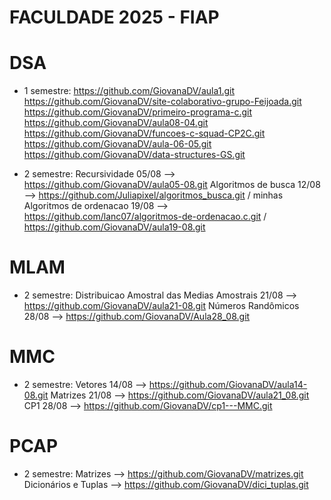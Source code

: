# FACULDADE 2025 - FIAP

# DSA
 - 1 semestre:  https://github.com/GiovanaDV/aula1.git
                https://github.com/GiovanaDV/site-colaborativo-grupo-Feijoada.git
                https://github.com/GiovanaDV/primeiro-programa-c.git
                https://github.com/GiovanaDV/aula08-04.git
                https://github.com/GiovanaDV/funcoes-c-squad-CP2C.git 
                https://github.com/GiovanaDV/aula-06-05.git
                https://github.com/GiovanaDV/data-structures-GS.git
   
- 2 semestre:  Recursividade 05/08 --> https://github.com/GiovanaDV/aula05-08.git
               Algoritmos de busca 12/08 --> https://github.com/Juliapixel/algoritmos_busca.git / minhas
               Algoritmos de ordenacao 19/08 --> https://github.com/lanc07/algoritmos-de-ordenacao.c.git / https://github.com/GiovanaDV/aula19-08.git
  
# MLAM
- 2 semestre: Distribuicao Amostral das Medias Amostrais 21/08 --> https://github.com/GiovanaDV/aula21-08.git
              Números Randômicos 28/08 --> https://github.com/GiovanaDV/Aula28_08.git


# MMC 
- 2 semestre: Vetores 14/08 --> https://github.com/GiovanaDV/aula14-08.git
              Matrizes 21/08 --> https://github.com/GiovanaDV/aula21_08.git
              CP1 28/08 --> https://github.com/GiovanaDV/cp1---MMC.git
# PCAP
- 2 semestre: Matrizes --> https://github.com/GiovanaDV/matrizes.git
              Dicionários e Tuplas --> https://github.com/GiovanaDV/dici_tuplas.git
